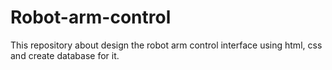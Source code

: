 # Robot-arm-control
This repository about design the robot arm control interface using html, css and create database for it.
